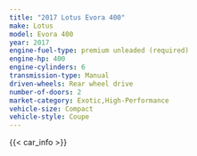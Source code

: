 ```yaml
---
title: "2017 Lotus Evora 400"
make: Lotus
model: Evora 400
year: 2017
engine-fuel-type: premium unleaded (required)
engine-hp: 400
engine-cylinders: 6
transmission-type: Manual
driven-wheels: Rear wheel drive
number-of-doors: 2
market-category: Exotic,High-Performance
vehicle-size: Compact
vehicle-style: Coupe
---
```


{{< car_info >}}
